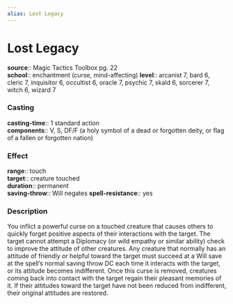 ```yaml
---
alias: Lost Legacy
---
```


# Lost Legacy 

**source**:: Magic Tactics Toolbox pg. 22  
**school**:: enchantment (curse, mind-affecting)
**level**:: arcanist 7, bard 6, cleric 7, inquisitor 6, occultist 6, oracle 7, psychic 7, skald 6, sorcerer 7, witch 6, wizard 7

### Casting 

**casting-time**:: 1 standard action  
**components**:: V, S, DF/F (a holy symbol of a dead or forgotten deity, or flag of a fallen or forgotten nation)

### Effect 

**range**:: touch  
**target**:: creature touched  
**duration**:: permanent  
**saving-throw**:: Will negates
**spell-resistance**:: yes

### Description 

You inflict a powerful curse on a touched creature that causes others to quickly forget positive aspects of their interactions with the target. The target cannot attempt a Diplomacy (or wild empathy or similar ability) check to improve the attitude of other creatures. Any creature that normally has an attitude of friendly or helpful toward the target must succeed at a Will save at the spell’s normal saving throw DC each time it interacts with the target, or its attitude becomes indifferent. Once this curse is removed, creatures coming back into contact with the target regain their pleasant memories of it. If their attitudes toward the target have not been reduced from indifferent, their original attitudes are restored.
